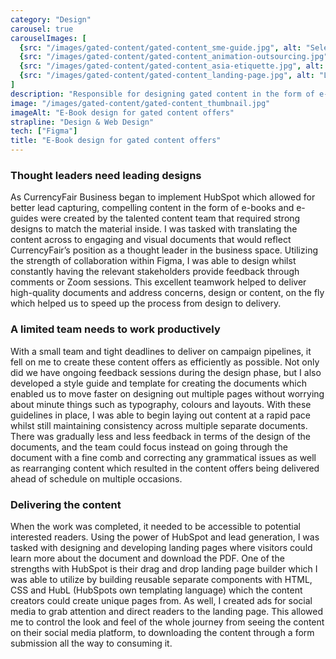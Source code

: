 ```yaml
---
category: "Design"
carousel: true
carouselImages: [
  {src: "/images/gated-content/gated-content_sme-guide.jpg", alt: "Selected pages from gated content"},
  {src: "/images/gated-content/gated-content_animation-outsourcing.jpg", alt: "Selected pages from gated content"},
  {src: "/images/gated-content/gated-content_asia-etiquette.jpg", alt: "Selected pages from gated content"},
  {src: "/images/gated-content/gated-content_landing-page.jpg", alt: "Landing page design for gated content offers"},
]
description: "Responsible for designing gated content in the form of e-books and e-guides, and ensuring consistency in look and feel across different offers as well as building out landing pages to host the content offers on."
image: "/images/gated-content/gated-content_thumbnail.jpg"
imageAlt: "E-Book design for gated content offers"
strapline: "Design & Web Design"
tech: ["Figma"]
title: "E-Book design for gated content offers"
---
```


### Thought leaders need leading designs

As CurrencyFair Business began to implement HubSpot which allowed for better lead capturing, compelling content in the form of e-books and e-guides were created by the talented content team that required strong designs to match the material inside. I was tasked with translating the content across to engaging and visual documents that would reflect CurrencyFair’s position as a thought leader in the business space. Utilizing the strength of collaboration within Figma, I was able to design whilst constantly having the relevant stakeholders provide feedback through comments or Zoom sessions. This excellent teamwork helped to deliver high-quality documents and address concerns, design or content, on the fly which helped us to speed up the process from design to delivery.

### A limited team needs to work productively

With a small team and tight deadlines to deliver on campaign pipelines, it fell on me to create these content offers as efficiently as possible. Not only did we have ongoing feedback sessions during the design phase, but I also developed a style guide and template for creating the documents which enabled us to move faster on designing out multiple pages without worrying about minute things such as typography, colours and layouts. With these guidelines in place, I was able to begin laying out content at a rapid pace whilst still maintaining consistency across multiple separate documents. There was gradually less and less feedback in terms of the design of the documents, and the team could focus instead on going through the document with a fine comb and correcting any grammatical issues as well as rearranging content which resulted in the content offers being delivered ahead of schedule on multiple occasions. 

### Delivering the content

When the work was completed, it needed to be accessible to potential interested readers. Using the power of HubSpot and lead generation, I was tasked with designing and developing landing pages where visitors could learn more about the document and download the PDF. One of the strengths with HubSpot is their drag and drop landing page builder which I was able to utilize by building reusable separate components with HTML, CSS and HubL (HubSpots own templating language) which the content creators could create unique pages from. As well, I created ads for social media to grab attention and direct readers to the landing page. This allowed me to control the look and feel of the whole journey from seeing the content on their social media platform, to downloading the content through a form submission all the way to consuming it. 